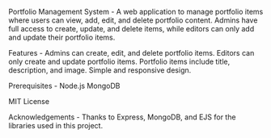 Portfolio Management System -
A web application to manage portfolio items where users can view, add, edit, and delete portfolio content. Admins have full access to create, update, and delete items, while editors can only add and update their portfolio items.

Features -
Admins can create, edit, and delete portfolio items.
Editors can only create and update portfolio items.
Portfolio items include title, description, and image.
Simple and responsive design.

Prerequisites - 
Node.js
MongoDB

MIT License

Acknowledgements -
Thanks to Express, MongoDB, and EJS for the libraries used in this project.
